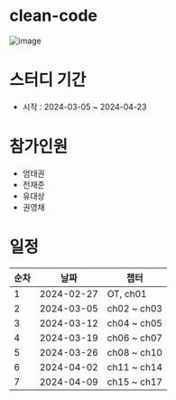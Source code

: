 # clean-code
![image](https://github.com/Zero-ToHero/202403-clean-code/assets/71249347/fe2eb57d-dbc1-4d1c-9bd5-e24fb2d3229c)

# 스터디 기간
- 시작 : 2024-03-05 ~ 2024-04-23
# 참가인원
- 엄태권
- 전재준
- 유대상
- 권영채
# 일정
| 순차   | 날짜 | 챕터 |
|--------|-----|------|
| 1 | 2024-02-27  | OT, ch01 |
| 2 | 2024-03-05  | ch02 ~ ch03 |
| 3 | 2024-03-12  | ch04 ~ ch05 |
| 4 | 2024-03-19  | ch06 ~ ch07 |
| 5 | 2024-03-26  | ch08 ~ ch10 |
| 6 | 2024-04-02  | ch11 ~ ch14 |
| 7 | 2024-04-09  | ch15 ~ ch17 |
